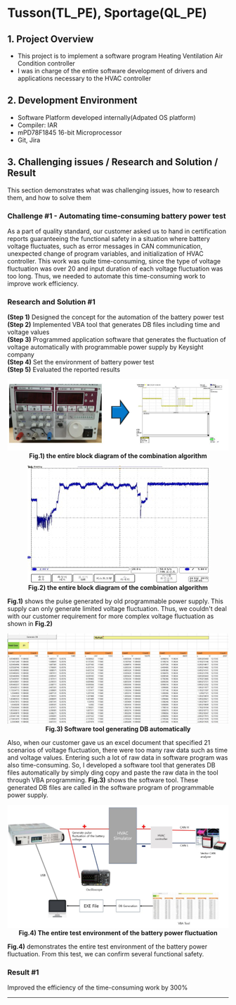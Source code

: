 # Tusson(TL_PE), Sportage(QL_PE)

## 1. Project Overview
- This project is to implement a software program  Heating Ventilation Air Condition controller
- I was in charge of the entire software development of drivers and applications necessary to the HVAC controller

## 2. Development Environment
-  Software Platform developed internally(Adpated OS platform)
-  Compiler: IAR
-  mPD78F1845 16-bit Microprocessor
-  Git, Jira

## 3. Challenging issues / Research and Solution / Result
This section demonstrates what was challenging issues, how to research them, and how to solve them

### Challenge #1 - Automating time-consuming battery power test
As a part of quality standard, our customer asked us to hand in certification reports guaranteeing the functional safety in a situation where battery voltage fluctuates, such as error messages in CAN communication, unexpected change of program variables, and initialization of HVAC controller. This work was quite time-consuming, since the type of voltage fluctuation was over 20 and input duration of each voltage fluctuation was too long. Thus, we needed to automate this time-consuming work to improve work efficiency.

### Research and Solution #1
**(Step 1)** Designed the concept for the automation of the battery power test<br>
**(Step 2)** Implemented VBA tool that generates DB files including time and voltage values<br>
**(Step 3)** Programmed application software that generates the fluctuation of voltage automatically with programmable power supply by Keysight company<br>
**(Step 4)** Set the environment of battery power test<br>
**(Step 5)** Evaluated the reported results <br>

<p align="center">
<img src="./Img/ICE_PPS_oldpulse.jpg"><br>
<strong>Fig.1) the entire block diagram of the combination algorithm</strong>
<p>

<p align="center">
<img src="./Img/ICE_PPS_Pulse.jpg"><br>
<strong>Fig.2) the entire block diagram of the combination algorithm</strong>
<p>

**Fig.1)** shows the pulse generated by old programmable power supply. This supply can only generate limited voltage fluctuation. Thus, we couldn't deal with our customer requirement for more complex voltage fluctuation as shown in **Fig.2)**

<p align="center">
<img src="./Img/ICE_PPS_Tool.jpg"><br>
<strong>Fig.3) Software tool generating DB automatically</strong>
<p>

Also, when our customer gave us an excel document that specified 21 scenarios of voltage fluctuation, there were too many raw data such as time and voltage values. Entering such a lot of raw data in software program was also time-consuming. So, I developed a software tool that generates DB files automatically by simply ding copy and paste the raw data in the tool through VBA programming. **Fig.3)** shows the software tool. These generated DB files are called in the software program of programmable power supply.

<p align="center">
<img src="./Img/ICE_PPS_Structure.jpg"><br>
<strong>Fig.4) The entire test environment of the battery power fluctuation</strong>
<p>

**Fig.4)** demonstrates the entire test environment of the battery power fluctuation. From this test, we can confirm several functional safety.  

### Result #1
Improved the efficiency of the time-consuming work by 300%

---
